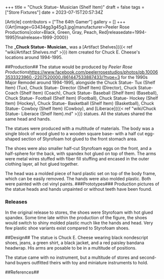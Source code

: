 +++
title = "Chuck Statue- Musician (Shelf Item)"
draft = false
tags = ["Store Fixtures"]
date = 2023-07-15T20:57:34Z

[Article]
contributors = ["The 64th Gamer"]
gallery = []
+++
{{Art|image=G3434gg3g45g3.jpg|manufacturer=Peeler Rose Productions|color=Black, Green, Gray, Peach, Red|releasedate=1994-1995|finalrelease=1999-2000}}

The **_Chuck Statue- Musician**_ was a [Artifact Shelves]({{< ref "wiki/Artifact Shelves.md" >}}) item created for Chuck E. Cheese's locations around 1994-1995.

##Production##
The statue would be produced by _Peeler Rose Productions_<ref>https://www.facebook.com/peelerrosestudios/photos/pb.100063533323960.-2207520000./861447533887433/?type=3</ref> for the 1990s Major Remodel around 1994-1995, alongside the Chuck Statue- Tux (Shelf Item) (Tux), Chuck Statue- Director (Shelf Item) (Director), Chuck Statue- Coach (Shelf Item) (Coach), Chuck Statue- Baseball (Shelf Item) (Baseball), Chuck Statue- Football (Shelf Item) (Football), Chuck Statue- Hockey (Shelf Item) (Hockey), Chuck Statue- Basketball (Shelf Item) (Basketball), Chuck Statue- Cowboy (Shelf Item) (Cowboy), and [Liberace]({{< ref "wiki/Chuck Statue- Liberace (Shelf Item).md" >}}) statues. All the statues shared the same head and hands.

The statues were produced with a multitude of materials. The body was a single block of wood glued to a wooden square base- with a half cut egg-shaped section of Styrofoam hot glued to the front stomach area.

The shoes were also smaller half-cut Styrofoam eggs on the front, and a half-sphere for the back, with spandex hot glued on top of them. The arms were metal wires stuffed with fiber fill stuffing and encased in the outer clothing layer, all hot glued together.

The head was a molded piece of hard plastic set on top of the body frame, which can be easily removed. The hands were also molded plastic. Both were painted with cel vinyl paints.
###Prototypes###
Production pictures of the statue heads and hands unpainted or without teeth have been found.


### Releases ###
In the original release to stores, the shoes were Styrofoam with hot glued spandex. Some time late within the production of the figure, the shoes would switch to shiny molded plastic much like the hands and head. Very few plastic shoe variants exist compared to Styrofoam shoes.

##Design##
The statue is Chuck E. Cheese wearing black nondescript shoes, jeans, a green shirt, a black jacket, and a red paisley bandana headwrap. His arms are posable to be in a multitude of positions.

The statue came with no instrument, but a multitude of stores and second-hand buyers outfitted theirs with toy and miniature instruments to hold.



##References##